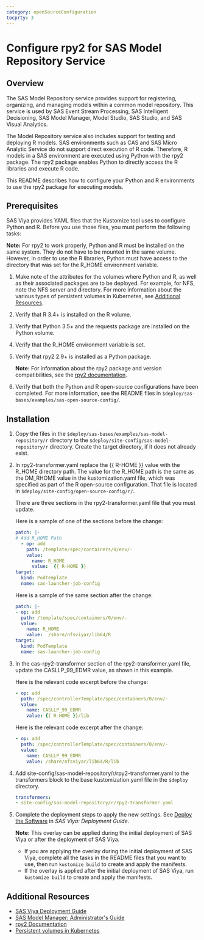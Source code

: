 ```yaml
---
category: openSourceConfiguration
tocprty: 3
---
```


# Configure rpy2 for SAS Model Repository Service

## Overview

The SAS Model Repository service provides support for registering, organizing, and managing models within a common model repository.
This service is used by SAS Event Stream Processing, SAS Intelligent Decisioning, SAS Model Manager, Model Studio, SAS Studio, and SAS Visual Analytics. 

The Model Repository service also includes support for testing and deploying R models. 
SAS environments such as CAS and SAS Micro Analytic Service do not support direct execution of R code. 
Therefore, R models in a SAS environment are executed using Python with the rpy2 package. The rpy2 package enables Python to directly access the R libraries and execute R code.

This README describes how to configure your Python and R environments to use the rpy2 package for executing models.

## Prerequisites

SAS Viya provides YAML files that the Kustomize tool uses to configure Python and R. Before you use those files, you must perform the following tasks:

**Note:** For rpy2 to work properly, Python and R must be installed on the same system. They do not have to be mounted in the same volume. However, in order to use the R libraries, Python
must have access to the directory that was set for the R_HOME environment variable.

1. Make note of the attributes for the volumes where Python and R, as well as their associated packages are to be deployed. For example, for NFS, note the NFS server and directory. 
   For more information about the various types of persistent volumes in Kubernetes, see [Additional Resources](#additional-resources).
   
2. Verify that R 3.4+ is installed on the R volume.

3. Verify that Python 3.5+ and the requests package are installed on the Python volume.

4. Verify that the R_HOME environment variable is set.

5. Verify that rpy2 2.9+ is installed as a Python package.

   **Note:** For information about the rpy2 package and version compatibilities, see the [rpy2 documentation](https://rpy2.github.io/doc/v3.0.x/html/overview.html).

6. Verify that both the Python and R open-source configurations have been completed. For more information, see the README files in `$deploy/sas-bases/examples/sas-open-source-config/`.

## Installation

1. Copy the files in the `$deploy/sas-bases/examples/sas-model-repository/r` directory to the `$deploy/site-config/sas-model-repository/r` directory. 
   Create the target directory, if it does not already exist.

2. In rpy2-transformer.yaml replace the {{ R-HOME }} value with the R_HOME directory path. The value for the R_HOME path is the same as the DM_RHOME value in the kustomization.yaml file, which was specified as part of the R open-source configuration. 
   That file is located in `$deploy/site-config/open-source-config/r/`.

   There are three sections in the rpy2-transformer.yaml file that you must update. 
   
   Here is a sample of one of the sections before the change:

   ```yaml
   patch: |-
   # Add R_HOME Path
     - op: add
       path: /template/spec/containers/0/env/-
       value:
         name: R_HOME
         value:  {{ R-HOME }}
   target:
     kind: PodTemplate
     name: sas-launcher-job-config
   ```

   Here is a sample of the same section after the change:

   ```yaml
   patch: |-
   - op: add
     path: /template/spec/containers/0/env/-
     value:
       name: R_HOME
       value:  /share/nfsviyar/lib64/R
   target:
     kind: PodTemplate
     name: sas-launcher-job-config
   ```
   
3. In the cas-rpy2-transformer section of the rpy2-transformer.yaml file, update the CASLLP_99_EDMR value, as shown in this example.

   Here is the relevant code excerpt before the change:
   
   ```yaml
   - op: add
     path: /spec/controllerTemplate/spec/containers/0/env/-
     value:
       name: CASLLP_99_EDMR
       value: {{ R-HOME }}/lib
    ```
   
   Here is the relevant code excerpt after the change:

   ```yaml
   - op: add
     path: /spec/controllerTemplate/spec/containers/0/env/-
     value:
       name: CASLLP_99_EDMR
       value: /share/nfsviyar/lib64/R/lib
    ```

4. Add site-config/sas-model-repository/r/rpy2-transformer.yaml to the transformers block to the base kustomization.yaml file in the `$deploy` directory.

   ```yaml
   transformers: 
   - site-config/sas-model-repository/r/rpy2-transformer.yaml
   ```

5. Complete the deployment steps to apply the new settings. See [Deploy the Software](http://documentation.sas.com/?cdcId=itopscdc&cdcVersion=default&docsetId=dplyml0phy0dkr&docsetTarget=p127f6y30iimr6n17x2xe9vlt54q.htm) in _SAS Viya: Deployment Guide_.

   **Note:** This overlay can be applied during the initial deployment of SAS Viya or after the deployment of SAS Viya.
   
   * If you are applying the overlay during the initial deployment of SAS Viya, complete all the tasks in the README files that you want to use, then run `kustomize build` to create and apply the manifests. 
   * If the overlay is applied after the initial deployment of SAS Viya, run `kustomize build` to create and apply the manifests.


## Additional Resources

* [SAS Viya Deployment Guide](http://documentation.sas.com/?cdcId=itopscdc&cdcVersion=default&docsetId=dplyml0phy0dkr&docsetTarget=titlepage.htm)
* [SAS Model Manager: Administrator's Guide](http://documentation.sas.com/?cdcId=mdlmgrcdc&cdcVersion=default&docsetId=mdlmgrag)
* [rpy2 Documentation](https://rpy2.github.io/doc/latest/html/index.html)
* [Persistent volumes in Kubernetes](https://kubernetes.io/docs/concepts/storage/persistent-volumes/)